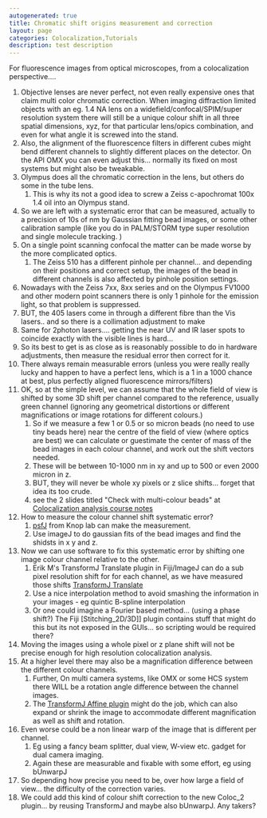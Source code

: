 ```yaml
---
autogenerated: true
title: Chromatic shift origins measurement and correction
layout: page
categories: Colocalization,Tutorials
description: test description
---
```


For fluorescence images from optical microscopes, from a colocalization perspective....

1.  Objective lenses are never perfect, not even really expensive ones that claim multi color chromatic correction. When imaging diffraction limited objects with an eg. 1.4 NA lens on a widefield/confocal/SPIM/super resolution system there will still be a unique colour shift in all three spatial dimensions, xyz, for that particular lens/opics combination, and even for what angle it is screwed into the stand.
2.  Also, the alignment of the fluorescence filters in different cubes might bend different channels to slightly different places on the detector. On the API OMX you can even adjust this... normally its fixed on most systems but might also be tweakable.
3.  Olympus does all the chromatic correction in the lens, but others do some in the tube lens.
    1.  This is why its not a good idea to screw a Zeiss c-apochromat 100x 1.4 oil into an Olympus stand.
4.  So we are left with a systematic error that can be measured, actually to a precision of 10s of nm by Gaussian fitting bead images, or some other calibration sample (like you do in PALM/STORM type super resolution and single molecule tracking. )
5.  On a single point scanning confocal the matter can be made worse by the more complicated optics.
    1.  The Zeiss 510 has a different pinhole per channel... and depending on their positions and correct setup, the images of the bead in different channels is also affected by pinhole position settings.
6.  Nowadays with the Zeiss 7xx, 8xx series and on the Olympus FV1000 and other modern point scanners there is only 1 pinhole for the emission light, so that problem is suppressed.
7.  BUT, the 405 lasers come in through a different fibre than the Vis lasers.. and so there is a collimation adjustment to make
8.  Same for 2photon lasers.... getting the near UV and IR laser spots to coincide exactly with the visible lines is hard...
9.  So its best to get is as close as is reasonably possible to do in hardware adjustments, then measure the residual error then correct for it.
10. There always remain measurable errors (unless you were really really lucky and happen to have a perfect lens, which is a 1 in a 1000 chance at best, plus perfectly aligned fluorescence mirrors/filters)
11. OK, so at the simple level, we can assume that the whole field of view is shifted by some 3D shift per channel compared to the reference, usually green channel (ignoring any geometrical distortions or different magnifications or image rotations for different colours.)
    1.  So if we measure a few 1 or 0.5 or so micron beads (no need to use tiny beads here) near the centre of the field of view (where optics are best) we can calculate or guestimate the center of mass of the bead images in each colour channel, and work out the shift vectors needed.
    2.  These will be between 10-1000 nm in xy and up to 500 or even 2000 micron in z.
    3.  BUT, they will never be whole xy pixels or z slice shifts... forget that idea its too crude.
    4.  see the 2 slides titled "Check with multi-colour beads" at [Colocalization analysis course notes](https://www.biodip.de/w/images/f/fa/QuantitativeColocAnalysis-10-2011.pdf)
12. How to measure the colour channel shift systematic error?
    1.  [psfJ](http://www.knoplab.de/psfj/overview/) from Knop lab can make the measurement.
    2.  Use imageJ to do gaussian fits of the bead images and find the shidsts in x y and z.
13. Now we can use software to fix this systematic error by shifting one image colour channel relative to the other.
    1.  Erik M's TransformJ Translate plugin in Fiji/ImageJ can do a sub pixel resolution shift for for each channel, as we have measured those shifts [TransformJ Translate](https://imagescience.org/meijering/software/transformj/translate/)
    2.  Use a nice interpolation method to avoid smashing the information in your images - eg quintic B-spline interpolation
    3.  Or one could imagine a Fourier based method... (using a phase shift?) The Fiji \[Stitching\_2D/3D\]\] plugin contains stuff that might do this but its not exposed in the GUIs... so scripting would be required there?
14. Moving the images using a whole pixel or z plane shift will not be precise enough for high resolution colocalization analysis.
15. At a higher level there may also be a magnification difference between the different colour channels.
    1.  Further, On multi camera systems, like OMX or some HCS system there WILL be a rotation angle difference between the channel images.
    2.  The [TransformJ Affine plugin](https://imagescience.org/meijering/software/transformj/affine/) might do the job, which can also expand or shrink the image to accommodate different magnification as well as shift and rotation.
16. Even worse could be a non linear warp of the image that is different per channel.
    1.  Eg using a fancy beam splitter, dual view, W-view etc. gadget for dual camera imaging.
    2.  Again these are measurable and fixable with some effort, eg using bUnwarpJ
17. So depending how precise you need to be, over how large a field of view... the difficulty of the correction varies.
18. We could add this kind of colour shift correction to the new Coloc\_2 plugin... by reusing TransformJ and maybe also bUnwarpJ. Any takers?

 
